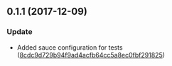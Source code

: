<a name="0.1.1"></a>
## 0.1.1 (2017-12-09)


### Update

* Added sauce configuration for tests ([8cdc9d729b94f9ad4acfb64cc5a8ec0fbf291825](https://github.com/advanced-rest-client/variables-drawer-editor/commit/8cdc9d729b94f9ad4acfb64cc5a8ec0fbf291825))



